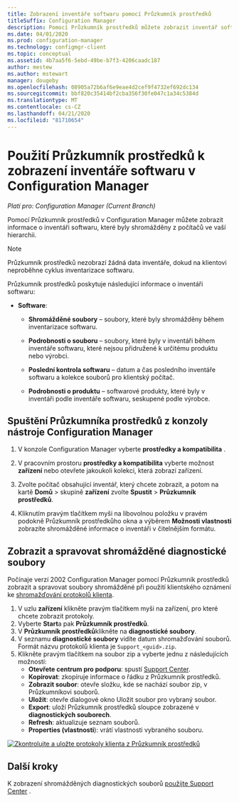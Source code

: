```yaml
---
title: Zobrazení inventáře softwaru pomocí Průzkumník prostředků
titleSuffix: Configuration Manager
description: Pomocí Průzkumník prostředků můžete zobrazit inventář softwaru v Configuration Manager.
ms.date: 04/01/2020
ms.prod: configuration-manager
ms.technology: configmgr-client
ms.topic: conceptual
ms.assetid: 4b7aa5f6-5ebd-49be-b7f3-4206caadc187
author: mestew
ms.author: mstewart
manager: dougeby
ms.openlocfilehash: 08905a72b6af6e9eae4d2cef9f4732ef692dc134
ms.sourcegitcommit: bbf820c35414bf2cba356f30fe047c1a34c5384d
ms.translationtype: MT
ms.contentlocale: cs-CZ
ms.lasthandoff: 04/21/2020
ms.locfileid: "81710654"
---
```

# <a name="how-to-use-resource-explorer-to-view-software-inventory-in-configuration-manager"></a>Použití Průzkumník prostředků k zobrazení inventáře softwaru v Configuration Manager

*Platí pro: Configuration Manager (Current Branch)*

Pomocí Průzkumník prostředků v Configuration Manager můžete zobrazit informace o inventáři softwaru, které byly shromážděny z počítačů ve vaší hierarchii.  

> [!NOTE]  
>  Průzkumník prostředků nezobrazí žádná data inventáře, dokud na klientovi neproběhne cyklus inventarizace softwaru.  

 Průzkumník prostředků poskytuje následující informace o inventáři softwaru:  

-   **Software**:  

    -   **Shromážděné soubory** – soubory, které byly shromážděny během inventarizace softwaru.  

    -   **Podrobnosti o souboru** – soubory, které byly v inventáři během inventáře softwaru, které nejsou přidružené k určitému produktu nebo výrobci.  

    -   **Poslední kontrola softwaru** – datum a čas posledního inventáře softwaru a kolekce souborů pro klientský počítač.  

    -   **Podrobnosti o produktu** – softwarové produkty, které byly v inventáři podle inventáře softwaru, seskupené podle výrobce.  

## <a name="to-run-resource-explorer-from-the-configuration-manager-console"></a>Spuštění Průzkumníka prostředků z konzoly nástroje Configuration Manager  

1.  V konzole Configuration Manager vyberte **prostředky a kompatibilita** .

2.  V pracovním prostoru **prostředky a kompatibilita** vyberte možnost **zařízení** nebo otevřete jakoukoli kolekci, která zobrazí zařízení.  

3.  Zvolte počítač obsahující inventář, který chcete zobrazit, a potom na kartě **Domů** > skupině **zařízení** zvolte **Spustit** > **Průzkumník prostředků**.

4.  Kliknutím pravým tlačítkem myši na libovolnou položku v pravém podokně Průzkumník prostředkůho okna a výběrem **Možnosti vlastnosti** zobrazíte shromážděné informace o inventáři v čitelnějším formátu.  
 
## <a name="view-and-manage-collected-diagnostic-files"></a><a name="bkmk_diag"> </a> Zobrazit a spravovat shromážděné diagnostické soubory

Počínaje verzí 2002 Configuration Manager pomocí Průzkumník prostředků zobrazit a spravovat soubory shromážděné při použití klientského oznámení ke [shromažďování protokolů klienta](../client-notification.md#client-diagnostics). 

1. V uzlu **zařízení** klikněte pravým tlačítkem myši na zařízení, pro které chcete zobrazit protokoly.
1. Vyberte **Start**a pak **Průzkumník prostředků**.
1. V **Průzkumník prostředků**klikněte na **diagnostické soubory**.
1. V seznamu **diagnostické soubory** vidíte datum shromažďování souborů. Formát názvu protokolů klienta je `Support_<guid>.zip`.
1. Klikněte pravým tlačítkem na soubor zip a vyberte jednu z následujících možností:
    - **Otevřete centrum pro podporu**: spustí [Support Center](../../../support/support-center.md).
    - **Kopírovat**: zkopíruje informace o řádku z Průzkumník prostředků.
    - **Zobrazit soubor**: otevře složku, kde se nachází soubor zip, v Průzkumníkovi souborů.
    - **Uložit**: otevře dialogové okno Uložit soubor pro vybraný soubor.
    - **Export**: uloží Průzkumník prostředků sloupce zobrazené v **diagnostických souborech**.
    - **Refresh**: aktualizuje seznam souborů.
    - **Properties (vlastnosti**): vrátí vlastnosti vybraného souboru. 

[![Zkontrolujte a uložte protokoly klienta z Průzkumník prostředků](./../media/4226618-view-collected-client-logs.png)](./../media/4226618-view-collected-client-logs.png#lightbox)

## <a name="next-steps"></a>Další kroky

K zobrazení shromážděných diagnostických souborů [použijte Support Center](../../../support/support-center.md) .
